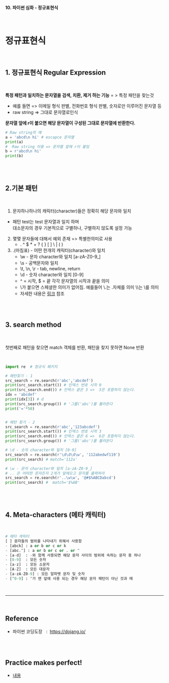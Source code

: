<br>

#### 10. 파이썬 심화 - 정규표현식

<br>

# 정규표현식

<br>

## 1. 정규표현식 Regular Expression

<br>

**특정 패턴과 일치하는 문자열을 검색, 치환, 제거 하는 기능** = > 특정 패턴을 찾는것           
- 예를 들면 => 이메일 형식 판별, 전화번호 형식 판별, 숫자로만 이루어진 문자열 등
- raw string => 그대로 문자열로인식      

**문자열 앞에 r이 붙으면 해당 문자열이 구성된 그대로 문자열에 반환한다.** 

```py
# Raw string의 예
a = 'abcd\n hi' # escapce 문자열
print(a)
#  Raw string 이용 => 문자열 앞에 r이 붙임
b = r'abcd\n hi' 
print(b)
```

<br>
<br>


## 2.기본 패턴 

<br>

1. 문자하나하나의 캐릭터(character)들은 정확히 해당 문자와 일치 
- 패턴 test는 test 문자열과 일치 하며     
    대소문자의 경우 기본적으로 구별하나, 구별하지 않도록 설정 가능 

2. 몇몇 문자들에 대해서 예외 존재 => 특별한의미로 사용 
   - . ^ $ * + ? { } [ ] \ | ( )
3. .(마침표) - 어떤 한개의 캐릭터(character)와 일치 
    - \w - 문자 character와 일치 [a-zA-Z0-9_]
    - \s - 공백문자와 일치
    - \t, \n, \r - tab, newline, return
    - \d - 숫자 character와 일치 [0-9]
    - ^ = 시작, $ = 끝 각각 문자열의 시작과 끝을 의미
    - \가 붙으면 스페셜한 의미가 없어짐. 예를들어 \\.는 .자체를 의미 \\\는 \를 의미
    - 자세한 내용은 [링크](https://docs.python.org/3/library/re.html) 참조

<br>
<br>

## 3. search method

<br>

첫번째로 패턴을 찾으면 match 객체를 반환, 패턴을 찾지 못하면 None 반환

<br>

```py
import re  # 정규식 패키지 

# 패턴찾기 - 1
src_search = re.search(r'abc','abcdef')
print(src_search.start()) # 인덱스 번호 시작 0 
print(src_search.end()) # 인덱스 끝은 3 =>  3은 포함하지 않는다. 
idx = 'abcdef'
print(idx[3]) # d 
print(src_search.group()) # '그룹('abc')를 불러온다
print('='*50)


# 패턴 찾기 - 2 
src_search = re.search(r'abc','123abcdef')
print(src_search.start()) # 인덱스 번호 시작 3
print(src_search.end()) # 인덱스 끝은 6 =>  6은 포함하지 않는다. 
print(src_search.group()) # '그룹('abc')를 불러온다

# \d - 숫자 character와 일치 [0-9]
src_search = re.search(r'\d\d\d\w', '112abedwf119')
print(src_search) # match='112a'

# \w - 문자 character와 일치 [a-zA-Z0-9_]
# .. 은 어떠한 문자든지 2개가 앞에오고 문자를 출력하라 
src_search = re.search(r'..\w\w', '@#$%ABCDabcd')
print(src_search) #  match='$%AB'


```

<br>
<br>

## 4. Meta-characters (메타 캐릭터)

<br>

```py
# 메타 캐릭터
[ ] 문자들의 범위를 나타내기 위해서 사용함
- [abck] : a or b or c or k
- [abc.^] : a or b or c or . or ^
- [a-d]  : -와 함께 사용되면 해당 문자 사이의 범위에 속하는 문자 중 하나
- [0-9]  : 모든 숫자
- [a-z]  : 모든 소문자
- [A-Z]  : 모든 대문자
- [a-zA-Z0-9] : 모든 알파벳 문자 및 숫자
- [^0-9] : ^가 맨 앞에 사용 되는 경우 해당 문자 패턴이 아닌 것과 매

```



<br>

---

<br>

## Reference <br>

- 파이썬 코딩도장 &nbsp; : &nbsp;<https://dojang.io/> <br>

<br>
<br>

## Practice makes perfect! <br>

- [내용](주소)


